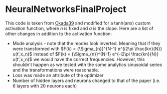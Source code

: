 # NeuralNetworksFinalProject

This code is taken from [Okada39](https://github.com/okada39/pinn_burgers) and modified for a tanh(anx) custom activation function, where $n$ is fixed and $a$ is the slope. Here are a list of other changes in addition to the activation function:
* Mode analysis - note that the modes look inverted. Meaning that if they were transformed with $F(k) = {\Sigma_{n}}^{N-1} e^{i2\pi \frac{kn}{N}} u(t',x_n)$ instead of $F(k) = {\Sigma_{n}}^{N-1} e^{-i2\pi \frac{kn}{N}} u(t',x_n)$ we would have the correct frequencies. However, this shouldn't happen as we tested with the some analytics sinusoidal series and the transformations were reasonable. 
* Loss was made an attribute of the optimizer
* Number of hidden layers and neurons changed to that of the paper (i.e. 6 layers with 20 neurons each)

